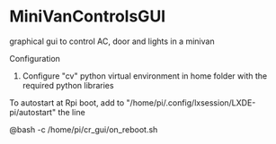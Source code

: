 # MiniVanControlsGUI
graphical gui to control AC, door and lights in a minivan

Configuration
1) Configure "cv" python virtual environment in home folder with the required python libraries 

To autostart at Rpi boot, add to "/home/pi/.config/lxsession/LXDE-pi/autostart" the line

@bash -c /home/pi/cr_gui/on_reboot.sh
